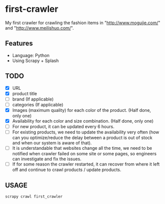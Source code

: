 # first-crawler
My first crawler for crawling the fashion items in "http://www.mogujie.com/" and "http://www.meilishuo.com/".

## Features
+ Language: Python
+ Using Scrapy + Splash

## TODO
- [x] URL
- [x] product title
- [ ] brand (If applicable)
- [ ] categories (If applicable)
- [x] Images (maximum quality) for each color of the product. (Half done, only one)
- [x] Availability for each color and size combination. (Half done, only one)
- [ ] For new product, it can be updated every 6 hours.
- [ ] For existing products, we need to update the availability very often (how can you optimize/reduce the delay between a product is out of stock and when our system is aware of that).
- [ ] It is understandable that websites change all the time, we need to be notified when crawler failed on some site or some pages, so engineers can investigate and fix the issues.
- [ ] If for some reason the crawler restarted, it can recover from where it left off and continue to crawl products / update products.

## USAGE
`scrapy crawl first_crawler`

